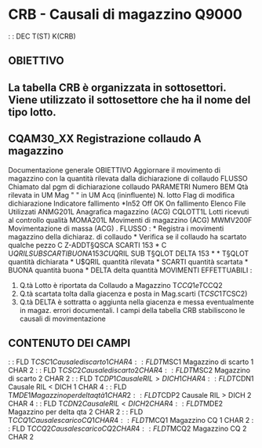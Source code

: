 # CRB - Causali di magazzino Q9000
 :  : DEC T(ST) K(CRB)
## OBIETTIVO
La tabella CRB è organizzata in sottosettori. Viene utilizzato il sottosettore che ha il nome del tipo lotto.
---------------------------------------------------------------------
CQAM30_XX  Registrazione collaudo A magazzino
---------------------------------------------------------------------
Documentazione generale
OBIETTIVO
Aggiornare il movimento di magazzino con la quantità rilevata dalla dichiarazione di collaudo
FLUSSO
Chiamato dal pgm di dichiarazione collaudo
PARAMETRI
Numero BEM
Qtà rilevata in UM Mag
"      "     in UM Acq (ininfluente)
N. lotto
Flag di modifica dichiarazione
Indicatore fallimento
\*In52  Off    OK
On     fallimento
Elenco File Utilizzati
ANMG201L  Anagrafica magazzino      (ACG)
CQLOTT1L  Lotti ricevuti al controllo qualità
MOMA201L  Movimenti di magazzino    (ACG)
MWMV200F  Movimentazione di massa   (ACG)
.
FLUSSO : 
\* Registra i movimenti magazzino della dichiaraz. di collaudo \* Verifica se il collaudo ha scartato qualche pezzo
C                     Z-ADDT§QSCA    SCARTI 153
\*
C           U$QRIL    SUB  SCARTI    BUONA  153
C           U$QRIL    SUB  T§QLOT    DELTA  153
\*
\* T§QLOT  quantità dichiarata
\* U$QRIL  quantità rilevata
\* SCARTI  quantità scartata
\* BUONA   quantità buona
\* DELTA   delta quantità
MOVIMENTI EFFETTUABILI : 
1)  Q.tà Lotto è riportata da Collaudo a Magazzino
T$CCQ1 e T$CCQ2
2)  Q.tà scartata tolta dalla giacenza e posta in Mag.scarti (T$CSC1 T$CSC2)
3)  Q.tà DELTA è sottratta o aggiunta nella giacenza e messa eventualmente in magaz. errori documentali.
I campi della tabella CRB stabiliscono le causali di movimentazione
## CONTENUTO DEI CAMPI
 :  : FLD T$CSC1    Causale di scarto        1    CHAR 4
 :  : FLD T$MSC1    Magazzino di scarto      1    CHAR 2
 :  : FLD T$CSC2    Causale di scarto        2    CHAR 4
 :  : FLD T$MSC2    Magazzino di scarto      2    CHAR 2
 :  : FLD T$CDP1    Causale RIL > DICH       1    CHAR 4
 :  : FLD T$CDN1    Causale RIL < DICH       1    CHAR 4
 :  : FLD T$MDE1    Magazzino per delta qtà  1    CHAR 2
 :  : FLD T$CDP2    Causale RIL > DICH       2    CHAR 4
 :  : FLD T$CDN2    Causale RIL < DICH       2    CHAR 4
 :  : FLD T$MDE2    Magazzino per delta qta  2    CHAR 2
 :  : FLD T$CCQ1    Causale scarico CQ       1    CHAR 4
 :  : FLD T$MCQ1    Magazzino CQ             1    CHAR 2
 :  : FLD T$CCQ2    Causale scarico CQ       2    CHAR 4
 :  : FLD T$MCQ2    Magazzino CQ             2    CHAR 2
